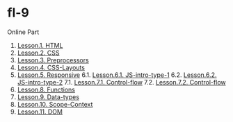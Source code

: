 # fl-9

Online Part

1.   [Lesson.1.   HTML](https://DrowDrake.github.io/fl-9/online/FE_9_1_homework_html-basics/homework/)
2.   [Lesson.2.   CSS](https://DrowDrake.github.io/fl-9/online/FE_9_2_homework_css-basics/homework/)
3.   [Lesson.3.   Preprocessors](https://DrowDrake.github.io/fl-9/online/FE_9_3_homework_preprocessors/homework/)
4.   [Lesson.4.   CSS-Layouts](https://DrowDrake.github.io/fl-9/online/FE_9_4_homework_css-layouts/homework/)
5.   [Lesson.5.   Responsive](https://DrowDrake.github.io/fl-9/online/FE_9_5_homework_responsive/homework/src/)
6.1. [Lesson.6.1. JS-intro-type-1](https://DrowDrake.github.io/fl-9/online/FE_9_6_homework_js-intro/homework/src/task1.html)
6.2. [Lesson.6.2. JS-intro-type-2](https://DrowDrake.github.io/fl-9/online/FE_9_6_homework_js-intro/homework/src/task2.html)
7.1. [Lesson.7.1. Control-flow](https://DrowDrake.github.io/fl-9/online/FE_9_7_homework_control-flow/homework/src/task1.html)
7.2. [Lesson.7.2. Control-flow](https://DrowDrake.github.io/fl-9/online/FE_9_7_homework_control-flow/homework/src/task2.html)
8.   [Lesson.8.   Functions](https://DrowDrake.github.io/fl-9/online/FE_9_8_homework_functions/homework/src)
9.   [Lesson.9.   Data-types](https://DrowDrake.github.io/fl-9/online/FE_9_9_homework_data-types/homework)
10.  [Lesson.10.  Scope-Context](https://DrowDrake.github.io/fl-9/online/FE_9_10_homework_scope-context/homework/src)
11.  [Lesson.11.  DOM](https://DrowDrake.github.io/fl-9/online/FE_9_11_homework_dom/homework)
